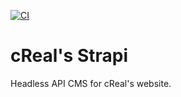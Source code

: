 [![CI](https://github.com/dargmuesli/creal_strapi/actions/workflows/ci.yml/badge.svg)](https://github.com/dargmuesli/creal_strapi/actions/workflows/ci.yml)

# cReal's Strapi

Headless API CMS for cReal's website.
